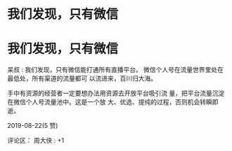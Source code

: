 # 我们发现，只有微信

# 我们发现，只有微信

呆叔 : 我们发现，只有微信能打通所有直播平台。 微信个人号在流量世界里处在最低处，所有渠道的流量都可 以流进来，百川归大海。

手中有资源的经营者一定要想办法用资源去开放平台吸引流 量，把平台流量沉淀在微信个人号流量池中。这是一个放 大、优选、提纯的过程，否则机会转瞬即逝。

2019-08-22(5 赞)

评论区： 周大侠 : +1